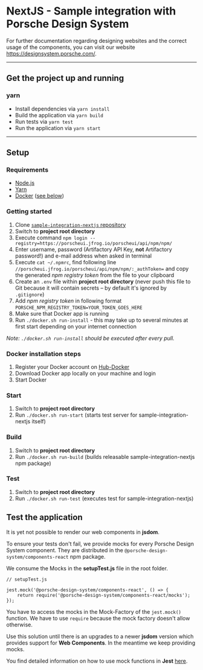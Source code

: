 # NextJS - Sample integration with Porsche Design System

For further documentation regarding designing websites and the correct usage of the components, 
you can visit our website https://designsystem.porsche.com/.

---

## Get the project up and running

### yarn
* Install dependencies via `yarn install`
* Build the application via `yarn build`
* Run tests via `yarn test`
* Run the application via `yarn start`

---

## Setup

### Requirements
* [Node.js](https://nodejs.org)
* [Yarn](https://yarnpkg.com)
* [Docker](https://www.docker.com) ([see below](#docker-installation-steps))

### Getting started
1. Clone [`sample-integration-nextjs` repository](https://github.com/porscheui/sample-integration-nextjs)
1. Switch to __project root directory__
1. Execute command `npm login --registry=https://porscheui.jfrog.io/porscheui/api/npm/npm/`
1. Enter username, password (Artifactory API Key, __not__ Artifactory password!) and e-mail address when asked in terminal
1. Execute `cat ~/.npmrc`, find following line `//porscheui.jfrog.io/porscheui/api/npm/npm/:_authToken=` and copy the generated _npm registry token_ from the file to your clipboard
1. Create an `.env` file within __project root directory__ (never push this file to Git because it will contain secrets – by default it's ignored by `.gitignore`)
1. Add _npm registry token_ in following format `PORSCHE_NPM_REGISTRY_TOKEN=YOUR_TOKEN_GOES_HERE`
1. Make sure that Docker app is running
1. Run `./docker.sh run-install` - this may take up to several minutes at first start depending on your internet connection

*Note: `./docker.sh run-install` should be executed after every pull.*

### Docker installation steps
1. Register your Docker account on [Hub-Docker](https://hub.docker.com)
1. Download Docker app locally on your machine and login
1. Start Docker

### Start
1. Switch to __project root directory__
1. Run `./docker.sh run-start` (starts test server for sample-integration-nextjs itself)

### Build
1. Switch to __project root directory__
1. Run `./docker.sh run-build` (builds releasable sample-integration-nextjs npm package)

### Test
1. Switch to __project root directory__
1. Run `./docker.sh run-test` (executes test for sample-integration-nextjs)

## Test the application

It is yet not possible to render our web components in **jsdom**.

To ensure your tests don't fail, we provide mocks for every Porsche Design System component. 
They are distributed in the `@porsche-design-system/components-react` npm package.

We consume the Mocks in the **setupTest.js** file in the root folder.

```
// setupTest.js

jest.mock('@porsche-design-system/components-react', () => {
    return require('@porsche-design-system/components-react/mocks');
});
```
You have to access the mocks in the Mock-Factory of the `jest.mock()` function. We have to use `require` because the mock factory doesn't allow otherwise. 

Use this solution until there is an upgrades to a newer **jsdom** version which provides support for **Web Components**.
In the meantime we keep providing mocks.
 
You find detailed information on how to use mock functions in **Jest** [here](https://jestjs.io/docs/en/mock-functions.html).
